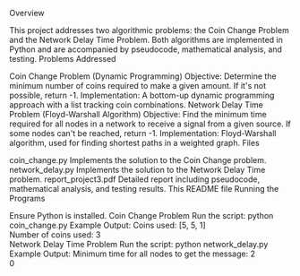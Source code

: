 Overview

This project addresses two algorithmic problems: the Coin Change Problem and the Network Delay Time Problem. Both algorithms are implemented in Python and are accompanied by pseudocode, mathematical analysis, and testing.
Problems Addressed

Coin Change Problem (Dynamic Programming)
Objective: Determine the minimum number of coins required to make a given amount. If it's not possible, return -1.
Implementation: A bottom-up dynamic programming approach with a list tracking coin combinations.
Network Delay Time Problem (Floyd-Warshall Algorithm)
Objective: Find the minimum time required for all nodes in a network to receive a signal from a given source. If some nodes can't be reached, return -1.
Implementation: Floyd-Warshall algorithm, used for finding shortest paths in a weighted graph.
Files

coin_change.py
Implements the solution to the Coin Change problem.
network_delay.py
Implements the solution to the Network Delay Time problem.
report_project3.pdf
Detailed report including pseudocode, mathematical analysis, and testing results.
This README file
Running the Programs

Ensure Python is installed.
Coin Change Problem
Run the script:
python coin_change.py
Example Output:
Coins used: [5, 5, 1]  
Number of coins used: 3  
Network Delay Time Problem
Run the script:
python network_delay.py
Example Output:
Minimum time for all nodes to get the message: 2  
0
